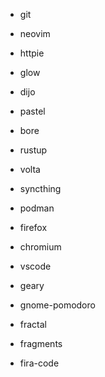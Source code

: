 - git
- neovim
- httpie
- glow
- dijo
- pastel
- bore

- rustup
- volta
- syncthing
- podman

- firefox
- chromium
- vscode
- geary
- gnome-pomodoro
- fractal
- fragments

- fira-code
